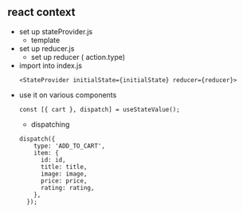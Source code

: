 ## react context

- set up stateProvider.js
  - template
- set up reducer.js
  - set up reducer ( action.type)
- import into index.js
  ```
  <StateProvider initialState={initialState} reducer={reducer}>
  ```
- use it on various components
  ```
  const [{ cart }, dispatch] = useStateValue();
  ```
  - dispatching
  ```
  dispatch({
      type: 'ADD_TO_CART',
      item: {
        id: id,
        title: title,
        image: image,
        price: price,
        rating: rating,
      },
    });
  ```
